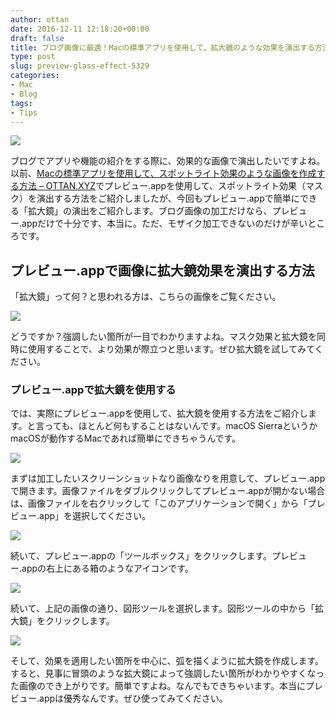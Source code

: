 ```yaml
---
author: ottan
date: 2016-12-11 12:18:20+00:00
draft: false
title: ブログ画像に最適！Macの標準アプリを使用して、拡大鏡のような効果を演出する方法
type: post
slug: preview-glass-effect-5329
categories:
- Mac
- Blog
tags:
- Tips
---
```


![](/uploads/2016/12/161211-584cb9d29da84.jpg)






ブログでアプリや機能の紹介をする際に、効果的な画像で演出したいですよね。以前、[Macの標準アプリを使用して、スポットライト効果のような画像を作成する方法 – OTTAN.XYZ](/mac-preview-spotlight-mask-5258/)でプレビュー.appを使用して、スポットライト効果（マスク）を演出する方法をご紹介しましたが、今回もプレビュー.appで簡単にできる「拡大鏡」の演出をご紹介します。ブログ画像の加工だけなら、プレビュー.appだけで十分です、本当に。ただ、モザイク加工できないのだけが辛いところです。





## プレビュー.appで画像に拡大鏡効果を演出する方法





「拡大鏡」って何？と思われる方は、こちらの画像をご覧ください。





![](/uploads/2016/12/161211-584cb9efe0a4a.png)






どうですか？強調したい箇所が一目でわかりますよね。マスク効果と拡大鏡を同時に使用することで、より効果が際立つと思います。ぜひ拡大鏡を試してみてください。





### プレビュー.appで拡大鏡を使用する





では、実際にプレビュー.appを使用して、拡大鏡を使用する方法をご紹介します。と言っても、ほとんど何もすることはないんです。macOS SierraというかmacOSが動作するMacであれば簡単にできちゃうんです。





![](/uploads/2016/12/161211-584cb9db677bd.png)






まずは加工したいスクリーンショットなり画像なりを用意して、プレビュー.appで開きます。画像ファイルをダブルクリックしてプレビュー.appが開かない場合は、画像ファイルを右クリックして「このアプリケーションで開く」から「プレビュー.app」を選択してください。





![](/uploads/2016/12/161211-584cb9e2172f6.png)






続いて、プレビュー.appの「ツールボックス」をクリックします。プレビュー.appの右上にある箱のようなアイコンです。





![](/uploads/2016/12/161211-584cb9ea791bf.png)






続いて、上記の画像の通り、図形ツールを選択します。図形ツールの中から「拡大鏡」をクリックします。





![](/uploads/2016/12/161211-584cb9efe0a4a.png)






そして、効果を適用したい箇所を中心に、弧を描くように拡大鏡を作成します。すると、見事に冒頭のような拡大鏡によって強調したい箇所がわかりやすくなった画像のでき上がりです。簡単ですよね。なんでもできちゃいます。本当にプレビュー.appは優秀なんです。ぜひ使ってみてください。
